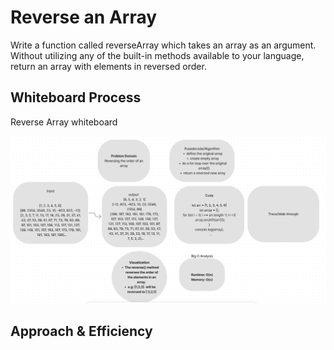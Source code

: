 # Reverse an Array

 Write a function called reverseArray which takes an array as an argument. Without utilizing any of the built-in methods available to your language, return an array with elements in reversed order.
## Whiteboard Process

 Reverse Array whiteboard

 ![Reverse Array whiteboard](arrayReverse.jpg)


## Approach & Efficiency
